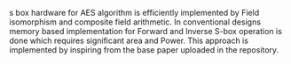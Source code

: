 s box hardware for AES algorithm is efficiently implemented by Field isomorphism and composite field arithmetic. In conventional designs memory based implementation for Forward and Inverse S-box operation is done which requires significant area and Power. This approach is implemented by inspiring from the base paper uploaded in the repository.
